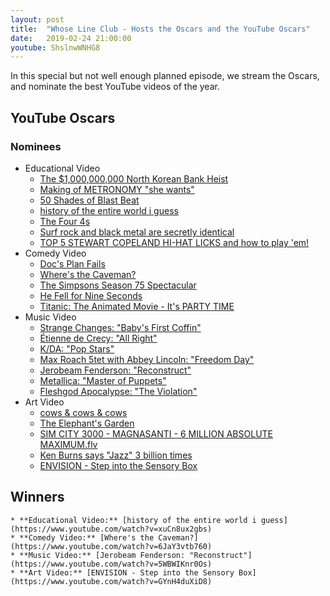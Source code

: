 ```yaml
---
layout: post
title:  "Whose Line Club - Hosts the Oscars and the YouTube Oscars"
date:   2019-02-24 21:00:00
youtube: ShslnwWNHG8
---
```


In this special but not well enough planned episode, we stream the Oscars, and nominate the best YouTube videos of the year.

## YouTube Oscars

### Nominees

* Educational Video
    * [The $1,000,000,000 North Korean Bank Heist](https://www.youtube.com/watch?v=Usu9z0feHug)
    * [Making of METRONOMY "she wants"](https://www.youtube.com/watch?v=Ro95pVut05Q)
    * [50 Shades of Blast Beat](https://www.youtube.com/watch?v=YZn32ExoHWM)
    * [history of the entire world i guess](https://www.youtube.com/watch?v=xuCn8ux2gbs)
    * [The Four 4s](https://www.youtube.com/watch?v=Noo4lN-vSvw)
    * [Surf rock and black metal are secretly identical](https://www.youtube.com/watch?v=g1edoJH9iGI)
    * [TOP 5 STEWART COPELAND HI-HAT LICKS and how to play 'em!](https://www.youtube.com/watch?v=KJp13pYjjz8)
* Comedy Video
    * [Doc's Plan Fails](https://www.youtube.com/watch?v=5n9iWWLfNYU)
    * [Where's the Caveman?](https://www.youtube.com/watch?v=6JaY3vtb760)
    * [The Simpsons Season 75 Spectacular](https://www.youtube.com/watch?v=h7PjD8kmTLw)
    * [He Fell for Nine Seconds](https://www.youtube.com/watch?v=WO5iOc3Y188)
    * [Titanic: The Animated Movie - It's PARTY TIME](https://www.youtube.com/watch?v=BxHNztg0X3s)
* Music Video
    * [Strange Changes: "Baby's First Coffin"](https://www.youtube.com/watch?v=D4-erceTpc8)
    * [Étienne de Crecy: "All Right"](https://www.youtube.com/watch?v=HfnzqNIrU-8)
    * [K/DA: "Pop Stars"](https://www.youtube.com/watch?v=UOxkGD8qRB4)
    * [Max Roach 5tet with Abbey Lincoln: "Freedom Day"](https://www.youtube.com/watch?v=EsAnAQfdyKY)
    * [Jerobeam Fenderson: "Reconstruct"](https://www.youtube.com/watch?v=5WBWIKnr0Os)
    * [Metallica: "Master of Puppets"](https://www.youtube.com/watch?v=ujwiWjJLwBg)
    * [Fleshgod Apocalypse: "The Violation"](https://www.youtube.com/watch?v=xjKyzwqIT7s)
* Art Video
    * [cows & cows & cows](https://www.youtube.com/watch?v=FavUpD_IjVY)
    * [The Elephant's Garden](https://www.youtube.com/watch?v=2msg4CzP41g)
    * [SIM CITY 3000 - MAGNASANTI - 6 MILLION ABSOLUTE MAXIMUM.flv](https://www.youtube.com/watch?v=NTJQTc-TqpU)
    * [Ken Burns says "Jazz" 3 billion times](https://www.youtube.com/watch?v=A6zYwe3YCiI)
    * [ENVISION - Step into the Sensory Box](https://www.youtube.com/watch?v=GYnH4duXiD8)

## Winners
    * **Educational Video:** [history of the entire world i guess](https://www.youtube.com/watch?v=xuCn8ux2gbs)
    * **Comedy Video:** [Where's the Caveman?](https://www.youtube.com/watch?v=6JaY3vtb760)
    * **Music Video:** [Jerobeam Fenderson: "Reconstruct"](https://www.youtube.com/watch?v=5WBWIKnr0Os)
    * **Art Video:** [ENVISION - Step into the Sensory Box](https://www.youtube.com/watch?v=GYnH4duXiD8)